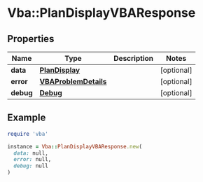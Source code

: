 # Vba::PlanDisplayVBAResponse

## Properties

| Name | Type | Description | Notes |
| ---- | ---- | ----------- | ----- |
| **data** | [**PlanDisplay**](PlanDisplay.md) |  | [optional] |
| **error** | [**VBAProblemDetails**](VBAProblemDetails.md) |  | [optional] |
| **debug** | [**Debug**](Debug.md) |  | [optional] |

## Example

```ruby
require 'vba'

instance = Vba::PlanDisplayVBAResponse.new(
  data: null,
  error: null,
  debug: null
)
```

